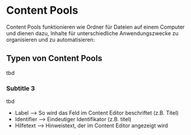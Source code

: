 # Content Pools

Content Pools funktionieren wie Ordner für Dateien auf einem Computer und dienen dazu, Inhalte für unterschiedliche Anwendungszwecke zu organisieren und zu automatisieren:

## Typen von Content Pools
tbd

### Subtitle 3
tbd



- Label --> So wird das Feld im Content Editor beschriftet (z.B. Titel)
- Identifier --> Eindeutiger Identifikator (z.B. titel)
- Hilfetext --> Hinweistext, der im Content Editor angezeigt wird
